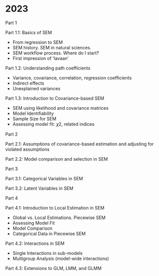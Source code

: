 # 2023

Part 1

Part 1.1: Basics of SEM
- From regression to SEM
- SEM history. SEM in natural sciences.
- SEM workflow process. Where do I start?
- First impression of ‘lavaan’

Part 1.2: Understanding path coefficients
- Variance, covariance, correlation, regression coefficients
- Indirect effects
- Unexplained variances

Part 1.3: Introduction to Covariance-based SEM
- SEM using likelihood and covariance matrices
- Model Identifiability
- Sample Size for SEM
- Assessing model fit: 𝜒2, related indices

Part 2

Part 2.1: Assumptions of covariance-based estimation and adjusting for violated assumptions

Part 2.2: Model comparison and selection in SEM


Part 3

Part 3.1: Categorical Variables in SEM

Part 3.2: Latent Variables in SEM


Part 4

Part 4.1: Introduction to Local Estimation in SEM 
- Global vs. Local Estimations. Piecewise SEM
- Assessing Model Fit
- Model Comparison
- Categorical Data in Piecewise SEM 

Part 4.2: Interactions in SEM 
- Single Interactions in sub-models
- Multigroup Analysis (model-wide interactions)

Part 4.3: Extensions to GLM, LMM, and GLMM